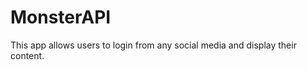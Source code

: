 MonsterAPI
==========

This app allows users to login from any social media and display their content.
